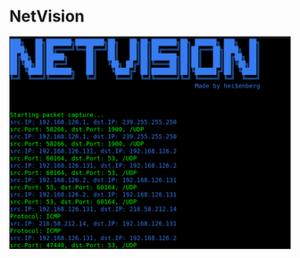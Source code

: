 <h1>NetVision</h1>

<img src="https://github.com/L101111/NetVision-Traffic-Analyzer/blob/main/screen.png" width="650px"/>
